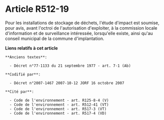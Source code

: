 # Article R512-19

Pour les installations de stockage de déchets, l'étude d'impact est soumise, pour avis, avant l'octroi de l'autorisation
d'exploiter, à la commission locale d'information et de surveillance intéressée, lorsqu'elle existe, ainsi qu'au conseil
municipal de la commune d'implantation.

**Liens relatifs à cet article**

	**Anciens textes**:

	  - Décret n°77-1133 du 21 septembre 1977 - art. 7-1 (Ab)

	**Codifié par**:

	  - Décret n°2007-1467 2007-10-12 JORF 16 octobre 2007

	**Cité par**:

	  - Code de l'environnement - art. R125-8-4 (V)
	  - Code de l'environnement - art. R512-41 (VT)
	  - Code de l'environnement - art. R517-3 (VT)
	  - Code de l'environnement - art. R517-4 (VD)
